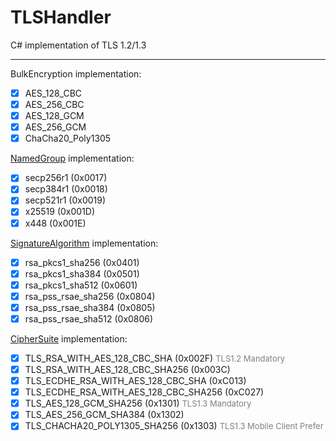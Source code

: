 # TLSHandler
C# implementation of TLS 1.2/1.3

****
BulkEncryption implementation:
- [x] AES_128_CBC
- [x] AES_256_CBC
- [x] AES_128_GCM
- [x] AES_256_GCM
- [x] ChaCha20_Poly1305

[NamedGroup](https://tools.ietf.org/html/rfc8422#section-5.1.1) implementation:
- [x] secp256r1 (0x0017)
- [x] secp384r1 (0x0018)
- [x] secp521r1 (0x0019)
- [x] x25519 (0x001D)
- [x] x448 (0x001E)

[SignatureAlgorithm](https://tools.ietf.org/html/rfc8446#section-4.2.3) implementation:
- [x] rsa_pkcs1_sha256 (0x0401)
- [x] rsa_pkcs1_sha384 (0x0501)
- [x] rsa_pkcs1_sha512 (0x0601)
- [x] rsa_pss_rsae_sha256 (0x0804)
- [x] rsa_pss_rsae_sha384 (0x0805)
- [x] rsa_pss_rsae_sha512 (0x0806)

[CipherSuite](https://tools.ietf.org/html/rfc8446#appendix-B.4) implementation:
- [x] TLS_RSA_WITH_AES_128_CBC_SHA (0x002F) <font color=gray size=2>TLS1.2 Mandatory</font>
- [x] TLS_RSA_WITH_AES_128_CBC_SHA256 (0x003C)
- [x] TLS_ECDHE_RSA_WITH_AES_128_CBC_SHA (0xC013)
- [x] TLS_ECDHE_RSA_WITH_AES_128_CBC_SHA256 (0xC027)
- [x] TLS_AES_128_GCM_SHA256 (0x1301) <font color=gray size=2>TLS1.3 Mandatory</font>
- [x] TLS_AES_256_GCM_SHA384 (0x1302)
- [x] TLS_CHACHA20_POLY1305_SHA256 (0x1303) <font color=gray size=2>TLS1.3 Mobile Client Prefer</font>